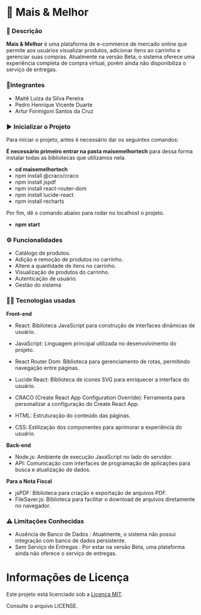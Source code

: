 # 🛒 Mais & Melhor
### 📝 Descrição
**Mais & Melhor** é uma plataforma de e-commerce de mercado online que permite aos usuários visualizar produtos, adicionar itens ao carrinho e gerenciar suas compras. Atualmente na versão Beta, o sistema oferece uma experiência completa de compra virtual, porém ainda não disponibiliza o serviço de entregas.

### 🧍Integrantes


- Maitê Luiza da Silva Pereira
- Pedro Henrique Vicente Duarte
- Artur Formigoni Santos da Cruz


### ▶ Inicializar o Projeto
Para iniciar o projeto, antes é necessário dar os seguintes comandos: 

**É necessário primeiro entrar na pasta maisemelhortech** para dessa forma instalar todas as bibliotecas que utilizamos nela.

- **cd maisemelhortech**
- npm install @craco/craco
- npm install jspdf
- npm install react-router-dom
- npm install lucide-react
- npm install recharts

Por fim, dê o comando abaixo para rodar no localhost o projeto.

- **npm start**

### ⚙ Funcionalidades

- Catálogo de produtos.
- Adição e remoção de produtos no carrinho.
- Altere a quantidade de itens no carrinho.
- Visualização de produtos do carrinho.
- Autenticação de usuário.
- Gestão do sistema

### 👩‍💻 Tecnologias usadas

**Front-end**

- React: Biblioteca JavaScript para construção de interfaces dinâmicas de usuário.

- JavaScript: Linguagem principal utilizada no desenvolvimento do projeto.
- React Router Dom: Biblioteca para gerenciamento de rotas, permitindo navegação entre páginas.
- Lucide React: Biblioteca de ícones SVG para enriquecer a interface do usuário.
- CRACO (Create React App Configuration Override): Ferramenta para personalizar a configuração do Create React App.
- HTML: Estruturação do conteúdo das páginas.
- CSS: Estilização dos componentes para aprimorar a experiência do usuário.

**Back-end**

- Node.js: Ambiente de execução JavaScript no lado do servidor.
- API: Comunicação com interfaces de programação de aplicações para busca e atualização de dados.

**Para a Nota Fiscal**

- jsPDF: Biblioteca para criação e exportação de arquivos PDF.
- FileSaver.js: Biblioteca para facilitar o download de arquivos diretamente no navegador.

### ⚠️ Limitações Conhecidas

- Ausência de Banco de Dados : Atualmente, o sistema não possui integração com banco de dados persistente.
- Sem Serviço de Entregas : Por estar na versão Beta, uma plataforma ainda não oferece o serviço de entregas.

# Informações de Licença
Este projeto está licenciado sob a [Licença MIT](LICENSE). 

Consulte o arquivo LICENSE.
